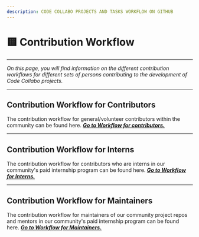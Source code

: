 ```yaml
---
description: CODE COLLABO PROJECTS AND TASKS WORKFLOW ON GITHUB
---
```


# 🟨 Contribution Workflow

***

_On this page, you will find information on the different contribution workflows for different sets of persons contributing to the development of Code Collabo projects._

***

## Contribution Workflow for Contributors

The contribution workflow for general/volunteer contributors within the community can be found here. [_**Go to Workflow for contributors.**_](https://code-collabo.gitbook.io/collabo-contributor-workflows/contribution-workflows/workflow-for-contributors)

***

## Contribution Workflow for Interns

The contribution workflow for contributors who are interns in our community's paid internship program can be found here. [_**Go to Workflow for Interns.**_](https://code-collabo.gitbook.io/collabo-contributor-workflows/contribution-workflows/workflow-for-interns)

***

## Contribution Workflow for Maintainers

The contribution workflow for maintainers of our community project repos and mentors in our community's paid internship program can be found here. [_**Go to Workflow for Maintainers.**_](https://code-collabo.gitbook.io/collabo-contributor-workflows/contribution-workflows/workflow-for-maintainers)

